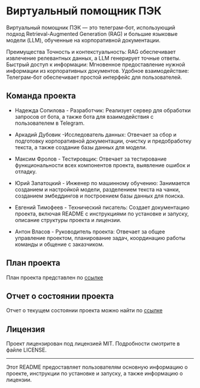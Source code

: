# Виртуальный помощник ПЭК

Виртуальный помощник ПЭК — это телеграм-бот, использующий подход Retrieval-Augmented Generation (RAG) и большие языковые
модели (LLM), обученные на корпоративной документации.

Преимущества
Точность и контекстуальность: RAG обеспечивает извлечение релевантных данных, а LLM генерирует точные ответы.
Быстрый доступ к информации: Мгновенное предоставление нужной информации из корпоративных документов.
Удобное взаимодействие: Телеграм-бот обеспечивает простой интерфейс для пользователей.

## Команда проекта

- Надежда Сопилова - Разработчик: Реализует сервер для обработки запросов от бота, а также бота для взаимодействия с
  пользователем в Telegram.

- Аркадий Дубовик -Исследователь данных: Отвечает за сбор и подготовку корпоративной документации, очистку и
  предобработку текста, а также создание базы данных для модели.

- Максим Фролов - Тестировщик: Отвечает за тестирование функциональности всех компонентов проекта, выявление ошибок и
  отладку.

- Юрий Запатоцкий - Инженер по машинному обучению: Занимается созданием и настройкой модели, разделением текста на
  чанки, созданием эмбеддингов и построением базы данных для поиска.

- Евгений Тимофеев - Технический писатель: Создает документацию проекта, включая README с инструкциями по установке и
  запуску, описание структуры проекта и лицензии.

- Антон Власов - Руководитель проекта: Отвечает за общее управление проектом, планирование задач, координацию работы
  команды и общение с заказчиком.

## План проекта
План проекта представлен по [ссылке](doc/plan.md)

## Отчет о состоянии проекта
Отчет о текущем состоянии проекта можно найти по [ссылке](doc/status.md)

## Лицензия
Проект лицензирован под лицензией MIT. Подробности смотрите в файле LICENSE.

---
Этот README предоставляет пользователям основную информацию о проекте, инструкции по установке и запуску, а также
информацию о лицензии.